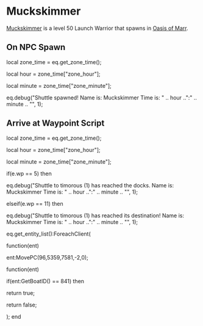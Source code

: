 # Muckskimmer



[Muckskimmer](/npc/841) is a level 50 Launch Warrior that spawns in [Oasis of Marr](/zone/37).



## On NPC Spawn

local zone_time = eq.get_zone_time();

local hour = zone_time["zone_hour"];

local minute = zone_time["zone_minute"];

eq.debug("Shuttle spawned! Name is: Muckskimmer Time is: " .. hour ..":" .. minute .. "", 1);


## Arrive at Waypoint Script

local zone_time = eq.get_zone_time();

local hour = zone_time["zone_hour"];

local minute = zone_time["zone_minute"];

if(e.wp == 5) then


eq.debug("Shuttle to timorous (1) has reached the docks.  Name is: Muckskimmer Time is: " .. hour ..":" .. minute .. "", 1);

elseif(e.wp == 11) then


eq.debug("Shuttle to timorous (1) has reached its destination! Name is: Muckskimmer Time is: " .. hour ..":" .. minute .. "", 1);


eq.get_entity_list():ForeachClient(



function(ent)




ent:MovePC(96,5359,7581,-2,0);






function(ent)




if(ent:GetBoatID() == 841) then





return true;







return false;




);
end
